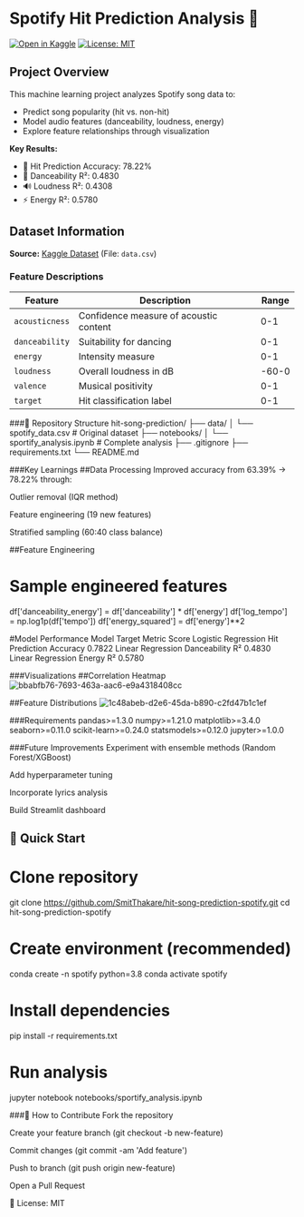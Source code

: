 # Spotify Hit Prediction Analysis 🎵

[![Open in Kaggle](https://kaggle.com/static/images/open-in-kaggle.svg)](https://www.kaggle.com/code/rajg28/sportify-data-analysis)
[![License: MIT](https://img.shields.io/badge/License-MIT-yellow.svg)](https://opensource.org/licenses/MIT)

## Project Overview
This machine learning project analyzes Spotify song data to:
- Predict song popularity (hit vs. non-hit)
- Model audio features (danceability, loudness, energy)
- Explore feature relationships through visualization

**Key Results:**
- 🎯 Hit Prediction Accuracy: 78.22%
- 💃 Danceability R²: 0.4830
- 🔊 Loudness R²: 0.4308
- ⚡ Energy R²: 0.5780

## Dataset Information
**Source:** [Kaggle Dataset](https://www.kaggle.com/code/rajg28/sportify-data-analysis) (File: `data.csv`)

### Feature Descriptions
| Feature | Description | Range |
|---------|-------------|-------|
| `acousticness` | Confidence measure of acoustic content | 0-1 |
| `danceability` | Suitability for dancing | 0-1 |
| `energy` | Intensity measure | 0-1 |
| `loudness` | Overall loudness in dB | -60-0 |
| `valence` | Musical positivity | 0-1 |
| `target` | Hit classification label | 0-1 |

###📂 Repository Structure
hit-song-prediction/
├── data/
│   └── spotify_data.csv       # Original dataset
├── notebooks/
│   └── sportify_analysis.ipynb # Complete analysis
├── .gitignore
├── requirements.txt
└── README.md


###Key Learnings
##Data Processing
Improved accuracy from 63.39% → 78.22% through:

Outlier removal (IQR method)

Feature engineering (19 new features)

Stratified sampling (60:40 class balance)

##Feature Engineering
# Sample engineered features
df['danceability_energy'] = df['danceability'] * df['energy']
df['log_tempo'] = np.log1p(df['tempo'])
df['energy_squared'] = df['energy']**2

#Model Performance
Model	Target	Metric	Score
Logistic Regression	Hit Prediction	Accuracy	0.7822
Linear Regression	Danceability	R²	0.4830
Linear Regression	Energy	R²	0.5780

###Visualizations
##Correlation Heatmap
![bbabfb76-7693-463a-aac6-e9a4318408cc](https://github.com/user-attachments/assets/cc720d37-e481-4b3b-9f73-3bad65cf83d5)

##Feature Distributions
![1c48abeb-d2e6-45da-b890-c2fd47b1c1ef](https://github.com/user-attachments/assets/80989320-4de3-4bdc-bfd7-466d7e003e0b)


###Requirements
pandas>=1.3.0
numpy>=1.21.0
matplotlib>=3.4.0
seaborn>=0.11.0
scikit-learn>=0.24.0
statsmodels>=0.12.0
jupyter>=1.0.0

###Future Improvements
Experiment with ensemble methods (Random Forest/XGBoost)

Add hyperparameter tuning

Incorporate lyrics analysis

Build Streamlit dashboard



## 🚀 Quick Start
# Clone repository
git clone https://github.com/SmitThakare/hit-song-prediction-spotify.git
cd hit-song-prediction-spotify

# Create environment (recommended)
conda create -n spotify python=3.8
conda activate spotify

# Install dependencies
pip install -r requirements.txt

# Run analysis
jupyter notebook notebooks/sportify_analysis.ipynb

###🤝 How to Contribute
Fork the repository

Create your feature branch (git checkout -b new-feature)

Commit changes (git commit -am 'Add feature')

Push to branch (git push origin new-feature)

Open a Pull Request

📜 License: MIT


